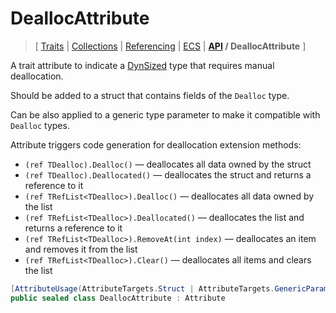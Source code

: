 # DeallocAttribute

> \[ [Traits](../traits.md)
> \| [Collections](../collections.md)
> \| [Referencing](../borrow-checker-at-home.md)
> \| [ECS](../ecs.md)
> \| **[API](index.g.md) / DeallocAttribute**
> \]

A trait attribute to indicate a [DynSized](T.DynSizedAttribute.g.md)
type that requires manual deallocation.

Should be added to a struct that contains fields of the `Dealloc` type.

Can be also applied to a generic type parameter to make it compatible with `Dealloc` types.

Attribute triggers code generation for deallocation extension methods:
- `(ref TDealloc).Dealloc()` — deallocates all data owned by the struct
- `(ref TDealloc).Deallocated()` — deallocates the struct and returns a reference to it
- `(ref TRefList<TDealloc>).Dealloc()` — deallocates all data owned by the list
- `(ref TRefList<TDealloc>).Deallocated()` — deallocates the list and returns a reference to it
- `(ref TRefList<TDealloc>).RemoveAt(int index)` — deallocates an item and removes it from the list
- `(ref TRefList<TDealloc>).Clear()` — deallocates all items and clears the list

```csharp
[AttributeUsage(AttributeTargets.Struct | AttributeTargets.GenericParameter)]
public sealed class DeallocAttribute : Attribute
```
